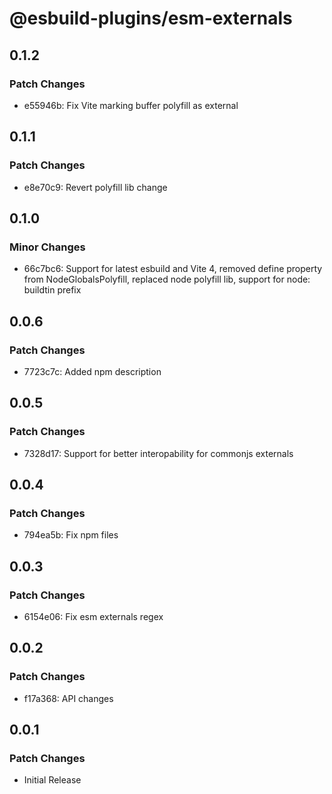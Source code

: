 # @esbuild-plugins/esm-externals

## 0.1.2

### Patch Changes

-   e55946b: Fix Vite marking buffer polyfill as external

## 0.1.1

### Patch Changes

-   e8e70c9: Revert polyfill lib change

## 0.1.0

### Minor Changes

-   66c7bc6: Support for latest esbuild and Vite 4, removed define property from NodeGlobalsPolyfill, replaced node polyfill lib, support for node: buildtin prefix

## 0.0.6

### Patch Changes

-   7723c7c: Added npm description

## 0.0.5

### Patch Changes

-   7328d17: Support for better interopability for commonjs externals

## 0.0.4

### Patch Changes

-   794ea5b: Fix npm files

## 0.0.3

### Patch Changes

-   6154e06: Fix esm externals regex

## 0.0.2

### Patch Changes

-   f17a368: API changes

## 0.0.1

### Patch Changes

-   Initial Release

